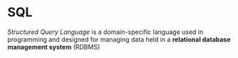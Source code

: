 # SQL
*Structured Query Language* is a domain-specific language used in programming and designed for managing data held in a **relational database management system** (RDBMS)